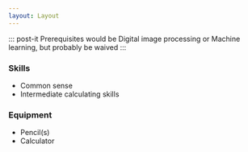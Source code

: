 ```yaml
---
layout: Layout
---
```


::: post-it
Prerequisites would be Digital image processing or Machine learning, but probably be waived
:::

### Skills

* Common sense
* Intermediate calculating skills

### Equipment

* Pencil(s)
* Calculator

<!-- more -->